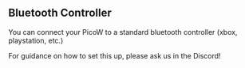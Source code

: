 ## Bluetooth Controller

You can connect your PicoW to a standard bluetooth controller (xbox, playstation, etc.)

For guidance on how to set this up, please ask us in the Discord!
